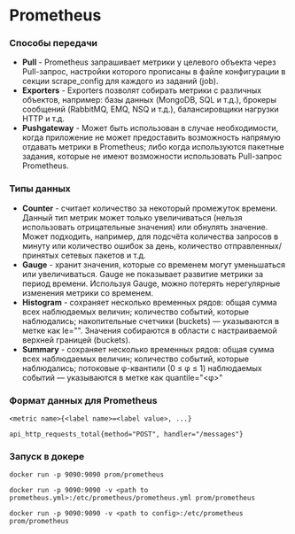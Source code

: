 <h1>Prometheus</h1>

<h3>Способы передачи</h3>
    <ul>
        <li><b>Pull</b> - Prometheus запрашивает метрики у целевого объекта через Pull-запрос, настройки которого прописаны в файле конфигурации в секции scrape_config для каждого из заданий (job). </li>
        <li><b>Exporters</b> - Exporters позволят собирать метрики с различных объектов, например: базы данных (MongoDB, SQL и т.д.), брокеры сообщений (RabbitMQ, EMQ, NSQ и т.д.), балансировщики нагрузки HTTP и т.д.</li>
        <li><b>Pushgateway</b> - Может быть использован в случае необходимости, когда приложение не может предоставить возможность напрямую отдавать метрики в Prometheus; либо когда используются пакетные задания, которые не имеют возможности использовать Pull-запрос Prometheus. </li>
    </ul>


<h3>Типы данных</h3>
    <ul>
        <li><b>Counter</b> - считает количество за некоторый промежуток времени. Данный тип метрик может только увеличиваться (нельзя использовать отрицательные значения) или обнулять значение.
Может подходить, например, для подсчёта количества запросов в минуту или количество ошибок за день, количество отправленных/принятых сетевых пакетов и т.д.</li>
        <li><b>Gauge</b> - хранит значения, которые со временем могут уменьшаться или увеличиваться.
Gauge не показывает развитие метрики за период времени. Используя Gauge, можно потерять нерегулярные изменения метрики со временем.</li>
        <li><b>Histogram</b> - сохраняет несколько временных рядов: общая сумма всех наблюдаемых величин; количество событий, которые наблюдались; накопительные счетчики (buckets) — указываются в метке как le="<upper inclusive bound>".
Значения собираются в области с настраиваемой верхней границей (buckets). </li>
        <li><b>Summary</b> - сохраняет несколько временных рядов: общая сумма всех наблюдаемых величин; количество событий, которые наблюдались; потоковые φ-квантили (0 ≤ φ ≤ 1) наблюдаемых событий — указываются в метке как quantile="<φ>"</li>
    </ul>


<h3>Формат данных для Prometheus</h3>


```<metric name>{<label name>=<label value>, ...}```

```api_http_requests_total{method="POST", handler="/messages"}```


<h3>Запуск в докере</h3>

```shell
docker run -p 9090:9090 prom/prometheus
```


```shell
docker run -p 9090:9090 -v <path to prometheus.yml>:/etc/prometheus/prometheus.yml prom/prometheus
```

```shell
docker run -p 9090:9090 -v <path to config>:/etc/prometheus prom/prometheus
```